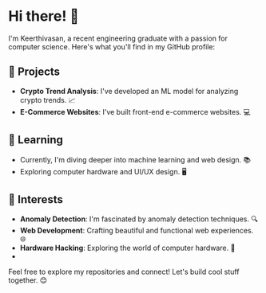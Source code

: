 # Hi there! 👋

I'm Keerthivasan, a recent engineering graduate with a passion for computer science. Here's what you'll find in my GitHub profile:

## 🔭 Projects
- **Crypto Trend Analysis**: I've developed an ML model for analyzing crypto trends. 📈
- **E-Commerce Websites**: I've built front-end e-commerce websites. 💻

## 🌱 Learning
- Currently, I'm diving deeper into machine learning and web design. 📚
- Exploring computer hardware and UI/UX design. 🖥️

## 🚀 Interests
- **Anomaly Detection**: I'm fascinated by anomaly detection techniques. 🔍
- **Web Development**: Crafting beautiful and functional web experiences. 🌐
- **Hardware Hacking**: Exploring the world of computer hardware. 🔧
- 
Feel free to explore my repositories and connect! Let's build cool stuff together. 😊
